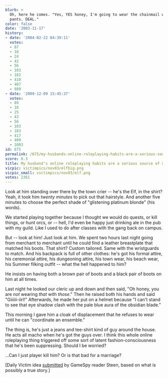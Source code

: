 ```yaml
---
blurb: >
  Oh, here he comes. "Yes, YES honey, I'm going to wear the chainmail with the white
  pants. DEAL."
color: false
date: '2003-11-17'
history:
- date: '2004-02-22 04:39:11'
  votes:
  - 87
  - 18
  - 24
  - 42
  - 56
  - 103
  - 182
  - 410
  - 407
  - 989
- date: '2009-12-09 15:45:37'
  votes:
  - 89
  - 18
  - 25
  - 43
  - 56
  - 103
  - 183
  - 417
  - 409
  - 1003
id: 675
permalink: /675/my-husbands-online-roleplaying-habits-are-a-serious-source-of-marital-strife/
score: 8.3
title: My husband's online roleplaying habits are a serious source of marital strife.
vicpic: victimpics/nov03/elfbig.png
vicpic_small: victimpics/nov03/elf.png
votes: 2361
---
```


Look at him standing over there by the town crier -- he's the Elf, in
the shirt? Yeah, it took him *twenty minutes* to pick out that
hairstyle. And another five minutes to choose the perfect shade of
"glistening platinum blonde" (his words).

We started playing together because I thought we would do quests, or
kill things, or hunt orcs, or -- hell, I'd even be happy just drinking
ale in the pub with my guild. Like I used to do after classes with the
gang back on campus.

But -- look at him! Just look at him. We spent two hours last night
going from merchant to merchant until he could find a leather
breastplate that matched his boots. That shirt? Custom tailored. Same
with the wristguards to match. And his backpack is full of other
clothes: he's got his formal attire, his ceremonial attire, his
dungeoning attire, his town wear, his beach wear, his Summer filking
outfit -- what the hell happened to him?

He insists on having both a brown pair of boots and a black pair of
boots on him at all times.

Last night he looked our cleric up and down and then said, "Oh honey,
you are *not* wearing *that* with *those*." Then he raised both his
hands and said "Giiiiii-iirl!" Afterwards, he made her put on a helmet
because "I can't stand to see that eye shadow clash with the pale blue
aura of the obsidian blade."

This morning I gave him a cloak of displacement that he refuses to wear
until he can "coordinate an ensemble."

The thing is, he's just a jeans and tee-shirt kind of guy around the
house. He acts all macho when he's got the guys over. I think this whole
online roleplaying thing triggered off some sort of latent
fashion-consciousness that he's been suppressing. Should I be worried?

...Can I just player kill him? Or is that bad for a marriage?

\[Daily Victim idea
[submitted](https://web.archive.org/web/20031117000000/http://feedback.gamespy.com/)
by GameSpy reader Steen, based on what is possibly a true story.\]